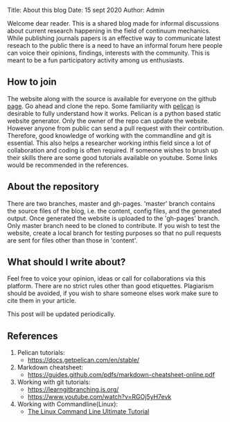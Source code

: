 Title: About this blog
Date: 15 sept 2020
Author: Admin

Welcome dear reader. This is a shared blog made for informal discussions about current research happening in the field of continuum mechanics. While publishing journals papers is an effective way to communicate latest reseach to the public there is a need to have an informal forum here people can voice their opinions, findings, interests with the community. This is meant to be a fun participatory activity among us enthusiasts. 

## How to join 
The website along with the source is available for everyone on the github [page](https://github.com/saiwal/continuum_mechanics_review). Go ahead and clone the repo. Some familiarity with [pelican](https://docs.getpelican.com/en/stable/) is desirable to fully understand how it works. Pelican is a python based static website generator. Only the owner of the repo can update the website. However anyone from public can send a pull request with their contribution. Therefore, good knowledge of working
with the commandline and git is essential. This also helps a researcher working inthis field since a lot of collaboration and coding is often required. If someone wishes to brush up their skills there are some good tutorials available on youtube. Some links would be recommended in the references.

## About the repository
There are two branches, master and gh-pages. 'master' branch contains the source files of the blog, i.e. the content, config files, and the generated output. Once generated the website is uploaded to the 'gh-pages' branch. Only master branch need to be cloned to contribute. If you wish to test the website, create a local branch for testing purposes so that no pull requests are sent for files other than those in 'content'.

## What should I write about?
Feel free to voice your opinion, ideas or call for collaborations via this platform. There are no strict rules other than good etiquettes. Plagiarism should be avoided, if you wish to share someone elses work make sure to cite them in your article.

This post will be updated periodically.

## References

1. Pelican tutorials:
    * <https://docs.getpelican.com/en/stable/> 
2. Markdown cheatsheet:
    * <https://guides.github.com/pdfs/markdown-cheatsheet-online.pdf>  
3. Working with git tutorials: 
    * <https://learngitbranching.js.org/>
    * <https://www.youtube.com/watch?v=RGOj5yH7evk>
4. Working with Commandline(Linux):
    * [The Linux Command Line Ultimate Tutorial](https://www.youtube.com/watch?v=px8D72loRVg&list=PLSmXPSsgkZLuJKJhvL1U384aHesbVDekO)
